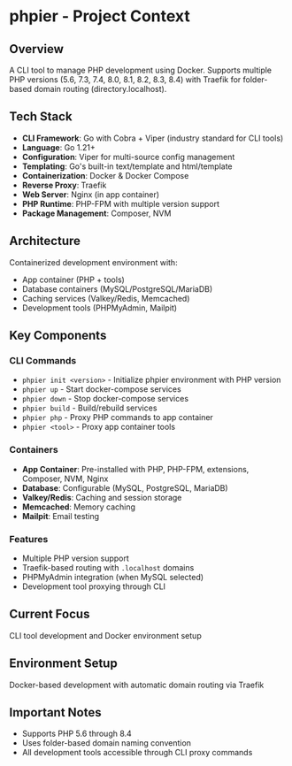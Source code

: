 # phpier - Project Context

## Overview
A CLI tool to manage PHP development using Docker. Supports multiple PHP versions (5.6, 7.3, 7.4, 8.0, 8.1, 8.2, 8.3, 8.4) with Traefik for folder-based domain routing (directory.localhost).

## Tech Stack
- **CLI Framework**: Go with Cobra + Viper (industry standard for CLI tools)
- **Language**: Go 1.21+
- **Configuration**: Viper for multi-source config management
- **Templating**: Go's built-in text/template and html/template
- **Containerization**: Docker & Docker Compose
- **Reverse Proxy**: Traefik
- **Web Server**: Nginx (in app container)
- **PHP Runtime**: PHP-FPM with multiple version support
- **Package Management**: Composer, NVM

## Architecture
Containerized development environment with:
- App container (PHP + tools)
- Database containers (MySQL/PostgreSQL/MariaDB)
- Caching services (Valkey/Redis, Memcached)
- Development tools (PHPMyAdmin, Mailpit)

## Key Components

### CLI Commands
- `phpier init <version>` - Initialize phpier environment with PHP version
- `phpier up` - Start docker-compose services
- `phpier down` - Stop docker-compose services
- `phpier build` - Build/rebuild services
- `phpier php` - Proxy PHP commands to app container
- `phpier <tool>` - Proxy app container tools

### Containers
- **App Container**: Pre-installed with PHP, PHP-FPM, extensions, Composer, NVM, Nginx
- **Database**: Configurable (MySQL, PostgreSQL, MariaDB)
- **Valkey/Redis**: Caching and session storage
- **Memcached**: Memory caching
- **Mailpit**: Email testing

### Features
- Multiple PHP version support
- Traefik-based routing with `.localhost` domains
- PHPMyAdmin integration (when MySQL selected)
- Development tool proxying through CLI

## Current Focus
CLI tool development and Docker environment setup

## Environment Setup
Docker-based development with automatic domain routing via Traefik

## Important Notes
- Supports PHP 5.6 through 8.4
- Uses folder-based domain naming convention
- All development tools accessible through CLI proxy commands

